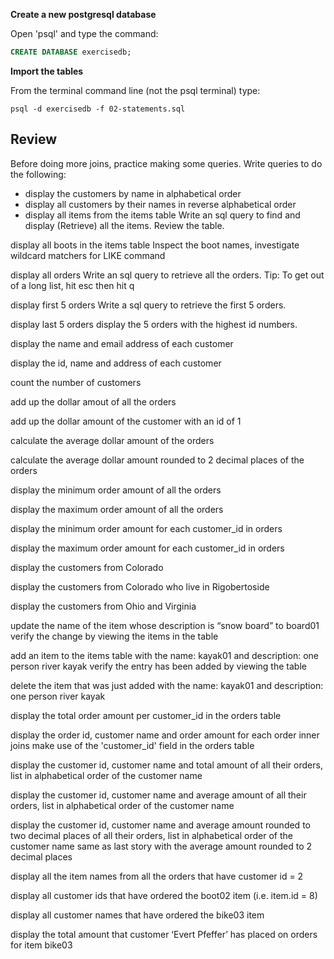 **Create a new postgresql database**

Open 'psql' and type the command:

```sql
CREATE DATABASE exercisedb;
```

**Import the tables**

From the terminal command line (not the psql terminal) type:

```
psql -d exercisedb -f 02-statements.sql
```

## Review

Before doing more joins, practice making some queries.  Write queries to do the following:

- display the customers by name in alphabetical order
- display all customers by their names in reverse alphabetical order
- display all items from the items table
Write an sql query to find and display (Retrieve)  all the items. Review the table.

display all boots in the items table
Inspect the boot names, investigate wildcard matchers for LIKE command

display all orders
Write an sql query to retrieve all the orders. Tip: To get out of a long list, hit esc then hit q

display first 5 orders
Write a sql query to retrieve the first 5 orders.

display last 5 orders
display the 5 orders with the highest id numbers.

display the name and email address of each customer


display the id, name and address of each customer


count the number of customers


add up the dollar amout of all the orders


add up the dollar amount of the customer with an id of 1


calculate the average dollar amount of the orders


calculate the average dollar amount rounded to 2 decimal places of the orders


display the minimum order amount of all the orders


display the maximum order amount of all the orders


display the minimum order amount for each customer_id in orders


display the maximum order amount for each customer_id in orders


display the customers from Colorado


display the customers from Colorado who live in Rigobertoside


display the customers from Ohio and Virginia


update the name of the item whose description is “snow board” to board01
verify the change by viewing the items in the table

add an item to the items table with the name: kayak01 and description: one person river kayak
verify the entry has been added by viewing the table

delete the item that was just added with the name: kayak01 and description: one person river kayak


display the total order amount per customer_id in the orders table


display the order id, customer name and order amount for each order
inner joins make use of the 'customer_id' field in the orders table

display the customer id, customer name and total amount of all their orders, list in alphabetical order of the customer name


display the customer id, customer name and average amount of all their orders, list in alphabetical order of the customer name


display the customer id, customer name and average amount rounded to two decimal places of all their orders, list in alphabetical order of the customer name
same as last story with the average amount rounded to 2 decimal places

display all the item names from all the orders that have customer id = 2


display all customer ids that have ordered the boot02 item (i.e. item.id = 8)


display all customer names that have ordered the bike03 item


display the total amount that customer ‘Evert Pfeffer’ has placed on orders for item bike03
